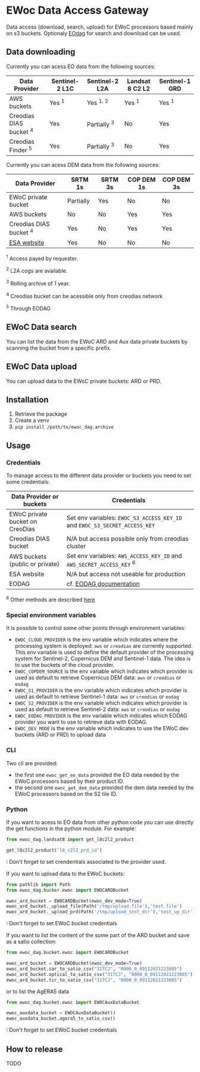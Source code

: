 # EWoc Data Access Gateway

Data access (download, search, upload) for EWoC processors based mainly on s3 buckets. Optionaly [EOdag](https://eodag.readthedocs.io/en/stable/) for search and download can be used.

## Data downloading
Currently you can acess EO data from the following sources:

| Data Provider                     | Sentinel-2 L1C   | Sentinel-2 L2A                  | Landsat 8 C2 L2  | Sentinel-1 GRD   |
| --------------------------------- | ---------------- | ------------------------------- | ---------------- | ---------------- |
| AWS buckets                       | Yes <sup>1</sup> | Yes <sup>1,</sup>  <sup>2</sup> | Yes <sup>1</sup> | Yes <sup>1</sup> |
| Creodias DIAS bucket <sup>4</sup> | Yes              | Partially <sup>3</sup>          | No               | Yes              |
| Creodias Finder <sup>5</sup>      | Yes              | Partially <sup>3</sup>          | No               | Yes              |

Currently you can acess DEM data from the following sources:

| Data Provider                                           | SRTM 1s   | SRTM 3s | COP DEM 1s | COP DEM 3s |
| ------------------------------------------------------- | --------- | ------- | ---------- | ---------- |
| EWoC private bucket                                     | Partially | Yes     | No         | No         |
| AWS buckets                                             | No        | No      | Yes        | Yes        |
| Creodias DIAS bucket <sup>4</sup>                       | Yes       | No      | Yes        | Yes        |
| [ESA website](http://step.esa.int/auxdata/dem/SRTMGL1/) | Yes       | No      | No         | No         |

<sup>1</sup> Access payed by requester.

<sup>2</sup> L2A cogs are available.

<sup>3</sup> Rolling archive of 1 year.

<sup>4</sup> Creodias bucket can be acessible only from creodias network

<sup>5</sup> Through EODAG

## EWoC Data search

You can list the data from the EWoC ARD and Aux data private buckets by scanning the bucket from a specific prefix.

## EWoC Data upload

You can upload data to the EWoC private buckets: ARD or PRD.

## Installation

1. Retrieve the package
2. Create a venv
3. `pip install /path/to/ewoc_dag.archive`

## Usage

### Credentials

To manage access to the different data provider or buckets you need to set some credentials:

| Data Provider or buckets        | Credentials                                                                     |
| ------------------------------- | ------------------------------------------------------------------------------- |
| EWoC private bucket on CreoDias | Set env variables: `EWOC_S3_ACCESS_KEY_ID` and `EWOC_S3_SECRET_ACCESS_KEY`      |
| Creodias DIAS bucket            | N/A but access possible only from creodias cluster                              |
| AWS buckets (public or private) | Set env variables: `AWS_ACCESS_KEY_ID` and `AWS_SECRET_ACCESS_KEY` <sup>6</sup> |
| ESA website                     | N/A but access not useable for production                                       |
| EODAG                           | cf. [EODAG documentation](https://eodag.readthedocs.io/en/stable/)              |

<sup>6</sup> Other methods are described [here](https://boto3.amazonaws.com/v1/documentation/api/latest/guide/credentials.html#configuring-credentials)

### Special environment variables

It is possible to control some other points through environment variables:

- `EWOC_CLOUD_PROVIDER` is the env variable which indicates where the processing system is deployed: `aws` or `creodias` are currently supported. This env variable is used to define the default provider of the processing system for Sentinel-2, Copernicus DEM and Sentinel-1 data. The idea is to use the buckets of the cloud provider.
- `EWOC_COPDEM_SOURCE` is the env variable which indicates which provider is used as default to retrieve Copernicus DEM data: `aws` or `creodias` or `eodag`
- `EWOC_S1_PROVIDER` is the env variable which indicates which provider is used as default to retrieve Sentinel-1 data: `aws` or `creodias` or `eodag`
- `EWOC_S2_PROVIDER` is the env variable which indicates which provider is used as default to retrieve Sentinel-2 data: `aws` or `creodias` or `eodag`
- `EWOC_EODAG_PROVIDER` is the env variable which indicates which EODAG provider you want to use to retrieve data with EODAG.
- `EWOC_DEV_MODE` is the env variable which indicates to use the EWoC dev buckets (ARD or PRD) to upload data

### CLI

Two cli are provided:

- the first one `ewoc_get_eo_data` provided the EO data needed by the EWoC processors based by their product ID.
- the second one `ewoc_get_dem_data` provided the dem data needed by the EWoC processors based on the S2 tile ID.

### Python

If you want to acess to EO data from other python code you can use directly the get functions in the python module. For example:

```python
from ewoc_dag.landsat8 import get_l8c2l2_product

get_l8c2l2_product('l8_c2l2_prd_id')
```

:grey_exclamation: Don't forget to set crendentials associated to the provider used.

If you want to upload data to the EWoC buckets:

```python
from pathlib import Path
from ewoc_dag.bucker.ewoc import EWOCARDBucket

ewoc_ard_bucket = EWOCARDBucket(ewoc_dev_mode=True)
ewoc_ard_bucket._upload_file(Path('/tmp/upload.file'),'test.file')
ewoc_ard_bucket._upload_prd(Path('/tmp/upload_test_dir'),'test_up_dir')
```

:grey_exclamation: Don't forget to set EWoC bucket credentials

If you want to list the content of the some part of the ARD bucket and save as a satio collection:

```python
from ewoc_dag.bucket.ewoc import EWOCARDBucket

ewoc_ard_bucket = EWOCARDBucket(ewoc_dev_mode=True)
ewoc_ard_bucket.sar_to_satio_csv("31TCJ", "0000_0_09112021223005")
ewoc_ard_bucket.optical_to_satio_csv("31TCJ", "0000_0_09112021223005")
ewoc_ard_bucket.tir_to_satio_csv("31TCJ", "0000_0_09112021223005")
```

or to list the AgERA5 data

```python
from ewoc_dag.bucket.ewoc import EWOCAuxDataBucket

ewoc_auxdata_bucket = EWOCAuxDataBucket()
ewoc_auxdata_bucket.agera5_to_satio_csv()
```

:grey_exclamation: Don't forget to set EWoC bucket credentials

## How to release

TODO
